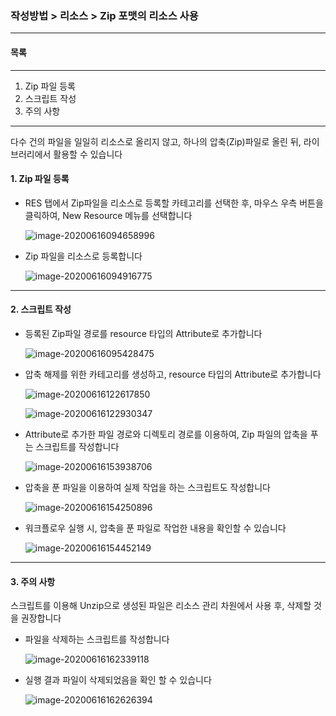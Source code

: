 ### 작성방법 > 리소스 > Zip 포맷의 리소스 사용



------

#### 목록

------

1. Zip 파일 등록
2. 스크립트 작성
3. 주의 사항



------

다수 건의 파일을 일일히 리소스로 올리지 않고, 하나의 압축(Zip)파일로 올린 뒤, 라이브러리에서 활용할 수 있습니다



#### 1. Zip 파일 등록



- RES 탭에서 Zip파일을 리소스로 등록할 카테고리를 선택한 후, 마우스 우측 버튼을 클릭하여, New Resource 메뉴를 선택합니다

  ![image-20200616094658996](./img/작성방법_01_리소스_06_Zip_포맷의_리소스사용-01.png)

  

- Zip 파일을 리소스로 등록합니다

  ![image-20200616094916775](./img/작성방법_01_리소스_06_Zip_포맷의_리소스사용-02.png)



------

#### 2. 스크립트 작성



- 등록된 Zip파일 경로를 resource 타입의 Attribute로 추가합니다

  ![image-20200616095428475](./img/작성방법_01_리소스_06_Zip_포맷의_리소스사용-03.png)

  

- 압축 해제를 위한 카테고리를 생성하고, resource 타입의 Attribute로 추가합니다

  ![image-20200616122617850](./img/작성방법_01_리소스_06_Zip_포맷의_리소스사용-05.png)

  

  ![image-20200616122930347](./img/작성방법_01_리소스_06_Zip_포맷의_리소스사용-06.png)

  

- Attribute로 추가한 파일 경로와 디렉토리 경로를 이용하여, Zip 파일의 압축을 푸는 스크립트를 작성합니다

  ![image-20200616153938706](./img/작성방법_01_리소스_06_Zip_포맷의_리소스사용-07.png)

  

- 압축을 푼 파일을 이용하여 실제 작업을 하는 스크립트도 작성합니다

  ![image-20200616154250896](./img/작성방법_01_리소스_06_Zip_포맷의_리소스사용-08.png)

  

- 워크플로우 실행 시, 압축을 푼 파일로 작업한 내용을 확인할 수 있습니다

  ![image-20200616154452149](./img/작성방법_01_리소스_06_Zip_포맷의_리소스사용-09.png)



------

#### 3. 주의 사항

스크립트를 이용해 Unzip으로 생성된 파일은 리소스 관리 차원에서 사용 후, 삭제할 것을 권장합니다



- 파일을 삭제하는 스크립트를 작성합니다

  ![image-20200616162339118](./img/작성방법_01_리소스_06_Zip_포맷의_리소스사용-10.png)

  

- 실행 결과 파일이 삭제되었음을 확인 할 수 있습니다

  ![image-20200616162626394](./img/작성방법_01_리소스_06_Zip_포맷의_리소스사용-11.png)

